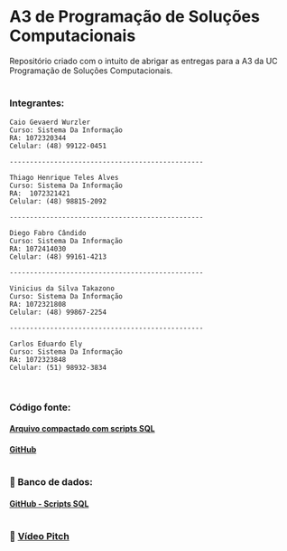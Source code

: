 #  A3 de Programação de Soluções Computacionais
Repositório criado com o intuito de abrigar as entregas para a A3 da UC Programação de Soluções Computacionais.
#

###  Integrantes:
```
Caio Gevaerd Wurzler
Curso: Sistema Da Informação
RA: 1072320344
Celular: (48) 99122-0451

------------------------------------------------

Thiago Henrique Teles Alves
Curso: Sistema Da Informação
RA:  1072321421
Celular: (48) 98815-2092

------------------------------------------------

Diego Fabro Cândido
Curso: Sistema Da Informação
RA: 1072414030
Celular: (48) 99161-4213

------------------------------------------------

Vinicius da Silva Takazono
Curso: Sistema Da Informação
RA: 1072321808
Celular: (48) 99867-2254

------------------------------------------------

Carlos Eduardo Ely
Curso: Sistema Da Informação
RA: 1072323848
Celular: (51) 98932-3834


```

#

### Código fonte:

#### [Arquivo compactado com scripts SQL]()

#### [GitHub]()

#

### 🎲 Banco de dados:

#### [GitHub - Scripts SQL]()

#

### 🎥 [Vídeo Pitch]()

#